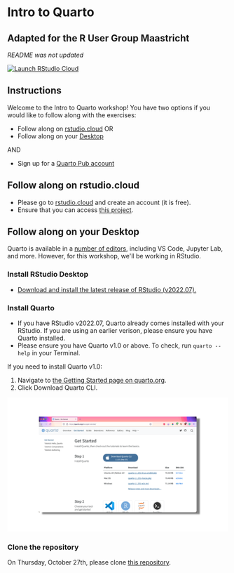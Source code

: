 # Intro to Quarto
## Adapted for the R User Group Maastricht

*README was not updated*

<!-- badges: start -->
[![Launch RStudio Cloud](https://img.shields.io/badge/launch-cloud-75aadb?style=flat&logo=rstudio)](https://rstudio.cloud/project/4823293)
<!-- badges: end -->

## Instructions

Welcome to the Intro to Quarto workshop! You have two options if you would like to follow along with the exercises:

* Follow along on [rstudio.cloud](#follow-along-on-rstudio-cloud) OR
* Follow along on your [Desktop](#follow-along-on-your-desktop)

AND

* Sign up for a [Quarto Pub account](https://quartopub.com/)

## Follow along on rstudio.cloud

* Please go to [rstudio.cloud](https://rstudio.cloud/) and create an account (it is free).
* Ensure that you can access [this project](https://rstudio.cloud/content/4823293).

## Follow along on your Desktop

Quarto is available in a [number of editors](https://quarto.org/docs/get-started/), including VS Code, Jupyter Lab, and more. However, for this workshop, we'll be working in RStudio.

### Install RStudio Desktop

* [Download and install the latest release of RStudio (v2022.07).](https://www.rstudio.com/products/rstudio/download/)

### Install Quarto

* If you have RStudio v2022.07, Quarto already comes installed with your RStudio. If you are using an earlier verison, please ensure you have Quarto installed. 
* Please ensure you have Quarto v1.0 or above. To check, run `quarto --help` in your Terminal.

If you need to install Quarto v1.0:

1. Navigate to [the Getting Started page on quarto.org](https://quarto.org/docs/get-started/).
2. Click Download Quarto CLI.

![](download-quarto.png)

### Clone the repository

On Thursday, October 27th, please clone [this repository](https://github.com/ivelasq/intro-to-quarto-exercises).


